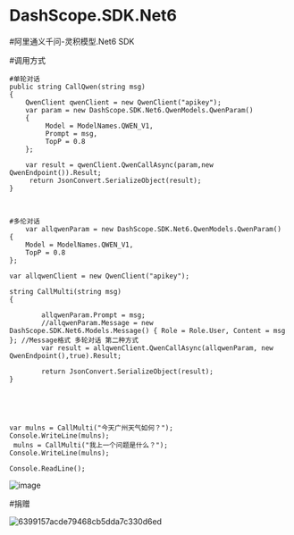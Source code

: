 # DashScope.SDK.Net6

#阿里通义千问-灵积模型.Net6 SDK

#调用方式

	#单轮对话
	public string CallQwen(string msg)
	{
    	QwenClient qwenClient = new QwenClient("apikey");
    	var param = new DashScope.SDK.Net6.QwenModels.QwenParam()
    	{ 
             Model = ModelNames.QWEN_V1,
             Prompt = msg, 
             TopP = 0.8
    	};

    	var result = qwenClient.QwenCallAsync(param,new QwenEndpoint()).Result;
   	     return JsonConvert.SerializeObject(result);
	}



	#多伦对话
        var allqwenParam = new DashScope.SDK.Net6.QwenModels.QwenParam()
	{
	    Model = ModelNames.QWEN_V1,
	    TopP = 0.8
	};
 
	var allqwenClient = new QwenClient("apikey");
 
	string CallMulti(string msg)
	{

    	    allqwenParam.Prompt = msg;
	        //allqwenParam.Message = new DashScope.SDK.Net6.Models.Message() { Role = Role.User, Content = msg }; //Message格式 多轮对话 第二种方式 
    	    var result = allqwenClient.QwenCallAsync(allqwenParam, new QwenEndpoint(),true).Result;

    	    return JsonConvert.SerializeObject(result);
	}

   	
	
	
	 
	var mulns = CallMulti("今天广州天气如何？");
	Console.WriteLine(mulns);
	 mulns = CallMulti("我上一个问题是什么？");
	Console.WriteLine(mulns);
	
	Console.ReadLine();


 ![image](https://github.com/alvin20shan/DashScope.SDK.Net6/assets/65529357/dff2742b-201b-4374-9fb8-6049b7e0192b)


#捐赠

![6399157acde79468cb5dda7c330d6ed](https://github.com/alvin20shan/DashScope.SDK.Net6/assets/65529357/a55b47eb-406b-436e-88bf-ce7beebfa321)